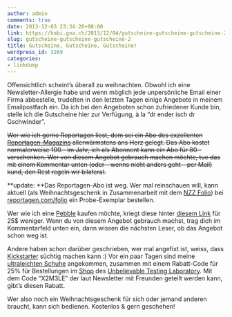 ```yaml
---
author: admin
comments: true
date: 2013-12-03 23:34:26+00:00
link: https://habi.gna.ch/2013/12/04/gutscheine-gutscheine-gutscheine-2/
slug: gutscheine-gutscheine-gutscheine-2
title: Gutscheine, Gutscheine, Gutscheine!
wordpress_id: 3269
categories:
- linkdump
---
```


Offensichtlich scheint’s überall zu weihnachten. Obwohl ich eine Newsletter-Allergie habe und wenn möglich jede unpersönliche Email einer Firma abbestelle, trudelten in den letzten Tagen einige Angebote in meinem Emailpostfach ein. Da ich bei den Angeboten schon zufriedener Kunde bin, stelle ich die Gutscheine hier zur Verfügung, à la “dr ender isch dr Gschwinder”.




<del>Wer wie ich gerne Reportagen liest, dem sei ein Abo des exzellenten [Reportagen-Magazins](http://reportagen.com) allerwärmstens ans Herz gelegt. Das Abo kostet normalerweise 100.- im Jahr, ich als Abonnent kann ein Abo für 80.- verschenken. Wer von diesem Angebot gebrauch machen möchte, tue das mit einem Kommentar unten (oder - wenns nicht anders geht - per Mail) kund, den Rest regeln wir bilateral.</del>  



**update: **Das Reportagen-Abo ist weg. Wer mal reinschauen will, kann aktuell (als Weihnachtsgeschenk in Zusammenarbeit mit dem [NZZ Folio](http://folio.nzz.ch)) bei [reportagen.com/folio](http://reportagen.com/folio) ein Probe-Exemplar bestellen. 


Wer wie ich eine [Pebble](https://habi.gna.ch/?s=pebble) kaufen möchte, kriegt diese hinter [diesem Link](http://getpebble.us2.list-manage.com/track/click?u=dd6d54b0e22472d9f5004013a&id=0f8e4a221b&e=69b03ac3ce) für 25$ weniger. Wenn du von diesem Angebot gebrauch machst, trag dich im Kommentarfeld unten ein, dann wissen die nächsten Leser, ob das Angebot schon weg ist.




Andere haben schon darüber geschrieben, wer mal angefixt ist, weiss, dass [Kickstarter](http://www.kickstarter.com/profile/habi) süchtig machen kann :) Vor ein paar Tagen sind meine [ultraleichten Schuhe](http://www.kickstarter.com/projects/theutlab/light-wing-trainers-impossibly-light-tyvek-paper-s) angekommen, zusammen mit einem Rabatt-Code für 25% für Bestellungen im [Shop](https://shop.theutlab.com) des [Unbelievable Testing Laboratory](http://en.theutlab.com/web/). Mit dem Code “X2M3LE” der laut Newsletter mit Freunden geteilt werden kann, gibt’s diesen Rabatt.




Wer also noch ein Weihnachtsgeschenk für sich oder jemand anderen braucht, kann sich bedienen. Kostenlos & gern geschehen!
